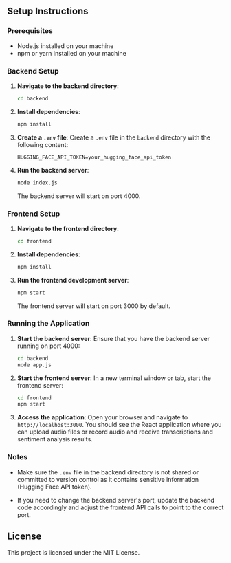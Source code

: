 
## Setup Instructions

### Prerequisites

- Node.js installed on your machine
- npm or yarn installed on your machine

### Backend Setup

1. **Navigate to the backend directory**:
    ```bash
    cd backend
    ```

2. **Install dependencies**:
    ```bash
    npm install
    ```

3. **Create a `.env` file**:
   Create a `.env` file in the `backend` directory with the following content:
    ```
    HUGGING_FACE_API_TOKEN=your_hugging_face_api_token
    ```

4. **Run the backend server**:
    ```bash
    node index.js
    ```

   The backend server will start on port 4000.

### Frontend Setup

1. **Navigate to the frontend directory**:
    ```bash
    cd frontend
    ```

2. **Install dependencies**:
    ```bash
    npm install
    ```

3. **Run the frontend development server**:
    ```bash
    npm start
    ```

   The frontend server will start on port 3000 by default.

### Running the Application

1. **Start the backend server**:
   Ensure that you have the backend server running on port 4000:
    ```bash
    cd backend
    node app.js
    ```

2. **Start the frontend server**:
   In a new terminal window or tab, start the frontend server:
    ```bash
    cd frontend
    npm start
    ```

3. **Access the application**:
   Open your browser and navigate to `http://localhost:3000`. You should see the React application where you can upload audio files or record audio and receive transcriptions and sentiment analysis results.

### Notes

- Make sure the `.env` file in the backend directory is not shared or committed to version control as it contains sensitive information (Hugging Face API token).

- If you need to change the backend server's port, update the backend code accordingly and adjust the frontend API calls to point to the correct port.

## License

This project is licensed under the MIT License.
